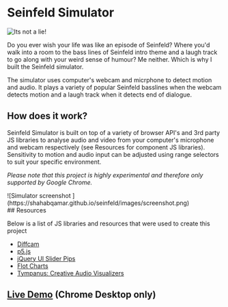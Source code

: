 # Seinfeld Simulator

![Its not a lie!](https://media.giphy.com/media/j0a8Kr0uDKQec/giphy.gif)

Do you ever wish your life was like an episode of Seinfeld? Where you'd walk into a room to the bass lines of Seinfeld intro theme and a laugh track to go along with your weird sense of humour? Me neither. Which is why I built the Seinfeld simulator.

The simulator uses computer's webcam and micrphone to detect motion and audio. It plays a variety of popular Seinfeld basslines when the webcam detects motion and a laugh track when it detects end of dialogue.

## How does it work?

Seinfeld Simulator is built on top of a variety of browser API's and 3rd party JS libraries to analyse audio and video from your computer's microphone and webcam respectively (see Resources for component JS libraries). Sensitivity to motion and audio input can be adjusted using range selectors to suit your specific environment.

_Please note that this project is highly experimental and therefore only supported by Google Chrome._

<div style="float:right;">
![Simulator screenshot ](https://shahabqamar.github.io/seinfeld/images/screenshot.png)
</div>
## Resources

Below is a list of JS libraries and resources that were used to create this project

* [Diffcam](http://diffcam.com/)
* [p5.js](https://p5js.org/)
* [jQuery UI Slider Pips](https://github.com/simeydotme/jQuery-ui-Slider-Pips)
* [Flot Charts](http://www.flotcharts.org/)
* [Tympanus: Creative Audio Visualizers](https://tympanus.net/codrops/2018/03/06/creative-audio-visualizers/)

## [Live Demo](https://shahabqamar.github.io/seinfeld) (Chrome Desktop only)

